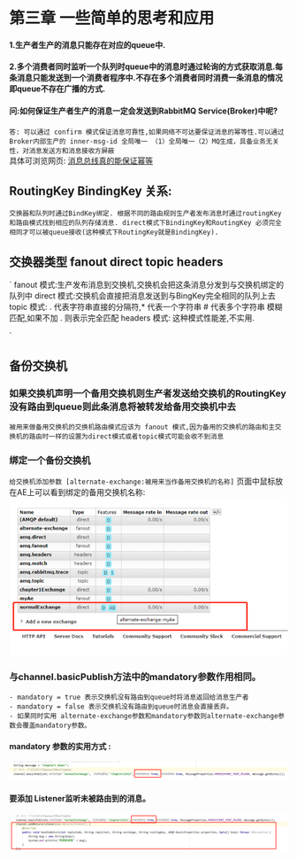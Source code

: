 # 第三章 一些简单的思考和应用

#### 1.生产者生产的消息只能存在对应的queue中.
#### 2.多个消费者同时监听一个队列时queue中的消息时通过轮询的方式获取消息.每条消息只能发送到一个消费者程序中.不存在多个消费者同时消费一条消息的情况即queue不存在广播的方式.
#### 问:如何保证生产者生产的消息一定会发送到RabbitMQ Service(Broker)中呢?
`
答: 可以通过 confirm 模式保证消息可靠性,如果网络不可达要保证消息的幂等性.可以通过
      Broker内部生产的 inner-msg-id 全局唯一 （1）全局唯一（2）MQ生成，具备业务无关性，对消息发送方和消息接收方屏蔽
`  
  具体可浏览网页: <a href='https://cloud.tencent.com/developer/article/1048675'>消息总线真的能保证幂等</a>
## RoutingKey BindingKey 关系:
`
 交换器和队列时通过BindKey绑定. 根据不同的路由规则生产者发布消息时通过routingKey 和路由模式找到相应的队列存储消息.
 direct模式下BindingKey和RoutingKey 必须完全相同才可以被queue接收(这种模式下RoutingKey就是BindingKey).
`
## 交换器类型 fanout direct topic headers
`
 fanout 模式:生产发布消息到交换机,交换机会把这条消息分发到与交换机绑定的队列中
 direct 模式:交换机会直接把消息发送到与BingKey完全相同的队列上去
 topic 模式: . 代表字符串直接的分隔符,* 代表一个字符串 # 代表多个字符串 模糊匹配,如果不加 . 则表示完全匹配
 headers 模式: 这种模式性能差,不实用.

`

 ## 备份交换机 
 ### 如果交换机声明一个备用交换机则生产者发送给交换机的RoutingKey没有路由到queue则此条消息将被转发给备用交换机中去
 `
   被用来做备用交换机的交换机路由模式应该为 fanout 模式,因为备用的交换机的路由和主交换机的路由时一样的设置为direct模式或者topic模式可能会收不到消息
 `
 ### 绑定一个备份交换机
  `
   给交换机添加参数 [alternate-exchange:被用来当作备用交换机的名称]
  `
  页面中鼠标放在AE上可以看到绑定的备用交换机名称:
  ![](./1.png)
 ### 与channel.basicPublish方法中的mandatory参数作用相同。
    - mandatory = true 表示交换机没有路由到queue时将消息返回给消息生产者
    - mandatory = false 表示交换机没有路由到queue时消息会直接丢弃。
    - 如果同时实用 alternate-exchange参数和mandatory参数则alternate-exchange参数会覆盖mandatory参数。
 #### mandatory 参数的实用方式 :
 ![](./mandatory.png)
 #### 要添加 Listener监听未被路由到的消息。
 ![](./addReturnListener.png)
    